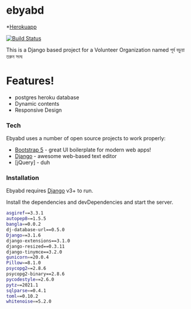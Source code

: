 # ebyabd
 *[Herokuapp](https://ebyabd.herokuapp.com/) 


[![Build Status](https://travis-ci.org/joemccann/dillinger.svg?branch=master)](https://travis-ci.org/joemccann/dillinger)

This is a Django based project for a Volunteer Organization named পূর্ব বড়ুয়া তরুন সংঘ

  

# Features!

  - postgres heroku database
  - Dynamic contents
  - Responsive Design

### Tech

Ebyabd uses a number of open source projects to work properly:

* [Bootstrap 5](https://getbootstrap.com/) - great UI boilerplate for modern web apps!
* [Django](https://www.djangoproject.com/) - awesome web-based text editor
* [jQuery] - duh


### Installation

Ebyabd requires [Django](https://www.djangoproject.com/) v3+ to run.

Install the dependencies and devDependencies and start the server.

```sh
asgiref==3.3.1
autopep8==1.5.5
bangla==0.0.2
dj-database-url==0.5.0
Django==3.1.6
django-extensions==3.1.0
django-resized==0.3.11
django-tinymce==3.2.0
gunicorn==20.0.4
Pillow==8.1.0
psycopg2==2.8.6
psycopg2-binary==2.8.6
pycodestyle==2.6.0
pytz==2021.1
sqlparse==0.4.1
toml==0.10.2
whitenoise==5.2.0

```
